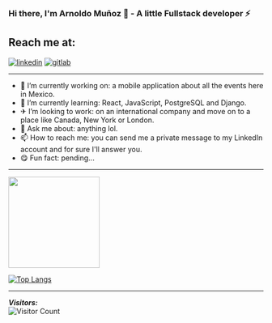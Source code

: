 ### Hi there, I'm Arnoldo Muñoz 👋 - A little Fullstack developer ⚡ 
## Reach me at: ##
[![linkedin][1]][2] [![gitlab][3]][4] 



[1]:  https://img.icons8.com/nolan/48/linkedin.png
[2]:  https://www.linkedin.com/in/juan-arnoldo-chavez-mu%C3%B1oz-b0b98418a/ "Redirect to my LinkedIn profile"
[3]:  https://img.icons8.com/nolan/48/gitlab
[4]:  https://gitlab.com/Arbupa "Redirect to my Gitlab profile"

<hr>

- 🔭 I’m currently working on: a mobile application about all the events here in Mexico.
- 🌱 I’m currently learning: React, JavaScript, PostgreSQL and Django.
- ✈  I’m looking to work: on an international company and move on to a place like Canada, New York or London.
- 💬 Ask me about: anything lol.
- 📫 How to reach me: you can send me a private message to my LinkedIn account and for sure I'll answer you.
- 😋 Fun fact: pending...

<hr>

<img height="180em" src="https://github-readme-stats.vercel.app/api?username=Arbupa&show_icons=true&hide_border=true&&count_private=true&include_all_commits=true" />

[![Top Langs](https://github-readme-stats.vercel.app/api/top-langs/?username=Arbupa&layout=compact)](https://github.com/Arbupa/github-readme-stats)

<hr>

<!-- ![visitors](https://visitor-badge.glitch.me/badge?page_id=page.id) -->
***Visitors:*** <br />
![Visitor Count](https://profile-counter.glitch.me/Arbupa/count.svg)
